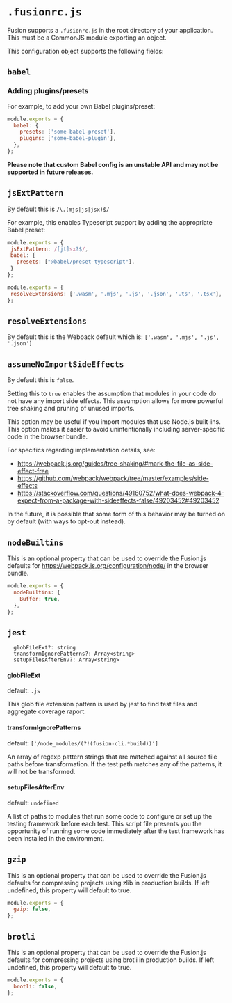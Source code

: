 # `.fusionrc.js`

Fusion supports a `.fusionrc.js` in the root directory of your application. This must be a CommonJS module exporting an object.

This configuration object supports the following fields:

## `babel`

### Adding plugins/presets

For example, to add your own Babel plugins/preset:

```js
module.exports = {
  babel: {
    presets: ['some-babel-preset'],
    plugins: ['some-babel-plugin'],
  },
};
```

**Please note that custom Babel config is an unstable API and may not be supported in future releases.**

## `jsExtPattern`

 By default this is `/\.(mjs|js|jsx)$/`

 For example, this enables Typescript support by adding the appropriate Babel preset:

 ```js
module.exports = {
  jsExtPattern: /[jt]sx?$/,
  babel: {
    presets: ["@babel/preset-typescript"],
  }
};
```
	
 ```js
module.exports = {
  resolveExtensions: ['.wasm', '.mjs', '.js', '.json', '.ts', '.tsx'],
};
```

 ## `resolveExtensions`

 By default this is the Webpack default which is: `['.wasm', '.mjs', '.js', '.json']`

## `assumeNoImportSideEffects`

By default this is `false`.

Setting this to `true` enables the assumption that modules in your code do not have any import side effects. This assumption allows for more powerful tree shaking and pruning of unused imports.

This option may be useful if you import modules that use Node.js built-ins. This option makes it easier to avoid unintentionally including server-specific code in the browser bundle.

For specifics regarding implementation details, see:

- https://webpack.js.org/guides/tree-shaking/#mark-the-file-as-side-effect-free
- https://github.com/webpack/webpack/tree/master/examples/side-effects
- https://stackoverflow.com/questions/49160752/what-does-webpack-4-expect-from-a-package-with-sideeffects-false/49203452#49203452

In the future, it is possible that some form of this behavior may be turned on by default (with ways to opt-out instead).

## `nodeBuiltins`

This is an optional property that can be used to override the Fusion.js defaults for https://webpack.js.org/configuration/node/ in the browser bundle.

```js
module.exports = {
  nodeBuiltins: {
    Buffer: true,
  },
};
```

## `jest`

```
  globFileExt?: string
  transformIgnorePatterns?: Array<string>
  setupFilesAfterEnv?: Array<string>
```

#### globFileExt
default: `.js`

This glob file extension pattern is used by jest to find test files and
aggregate coverage raport.

#### transformIgnorePatterns
default: `['/node_modules/(?!(fusion-cli.*build))']`

An array of regexp pattern strings that are matched against all source file
paths before transformation. If the test path matches any of the patterns, it
will not be transformed.

#### setupFilesAfterEnv
default: `undefined`

A list of paths to modules that run some code to configure or set up the
testing framework before each test. This script file presents you the
opportunity of running some code immediately after the test framework has been
installed in the environment.

## `gzip`

This is an optional property that can be used to override the Fusion.js defaults for compressing projects using zlib in production builds.
If left undefined, this property will default to true.

```js
module.exports = {
  gzip: false,
};
```

## `brotli`

This is an optional property that can be used to override the Fusion.js defaults for compressing projects using brotli in production builds.
If left undefined, this property will default to true.

```js
module.exports = {
  brotli: false,
};
```
